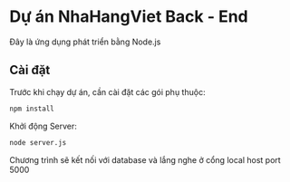 # Dự án NhaHangViet Back - End

Đây là ứng dụng phát triển bằng Node.js

## Cài đặt

Trước khi chạy dự án, cần cài đặt các gói phụ thuộc:

```bash
npm install
```

Khởi động Server:

```bash
node server.js

```

Chương trình sẽ kết nối với database và lắng nghe ở cổng local host port 5000
